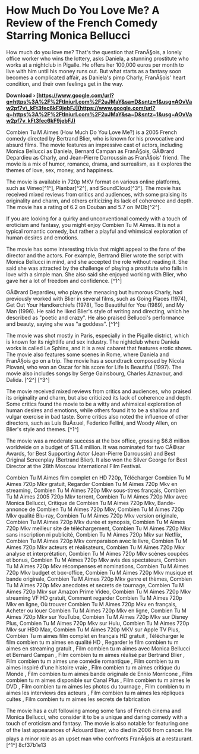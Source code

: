 
 
# How Much Do You Love Me? A Review of the French Comedy Starring Monica Bellucci
 
How much do you love me? That's the question that FranÃ§ois, a lonely office worker who wins the lottery, asks Daniela, a stunning prostitute who works at a nightclub in Pigalle. He offers her 100,000 euros per month to live with him until his money runs out. But what starts as a fantasy soon becomes a complicated affair, as Daniela's pimp Charly, FranÃ§ois' heart condition, and their own feelings get in the way.
 
**Download › [https://www.google.com/url?q=https%3A%2F%2Ftlniurl.com%2F2uJMaY&sa=D&sntz=1&usg=AOvVaw2pf7v\_kFt3fec6kF9jebFJ](https://www.google.com/url?q=https%3A%2F%2Ftlniurl.com%2F2uJMaY&sa=D&sntz=1&usg=AOvVaw2pf7v_kFt3fec6kF9jebFJ)**


 
Combien Tu M Aimes (How Much Do You Love Me?) is a 2005 French comedy directed by Bertrand Blier, who is known for his provocative and absurd films. The movie features an impressive cast of actors, including Monica Bellucci as Daniela, Bernard Campan as FranÃ§ois, GÃ©rard Depardieu as Charly, and Jean-Pierre Darroussin as FranÃ§ois' friend. The movie is a mix of humor, romance, drama, and surrealism, as it explores the themes of love, sex, money, and happiness.
 
The movie is available in 720p MKV format on various online platforms, such as Vimeo[^1^], Pianbar[^2^], and SoundCloud[^3^]. The movie has received mixed reviews from critics and audiences, with some praising its originality and charm, and others criticizing its lack of coherence and depth. The movie has a rating of 6.2 on Douban and 5.7 on IMDb[^2^].
 
If you are looking for a quirky and unconventional comedy with a touch of eroticism and fantasy, you might enjoy Combien Tu M Aimes. It is not a typical romantic comedy, but rather a playful and whimsical exploration of human desires and emotions.
  
The movie has some interesting trivia that might appeal to the fans of the director and the actors. For example, Bertrand Blier wrote the script with Monica Bellucci in mind, and she accepted the role without reading it. She said she was attracted by the challenge of playing a prostitute who falls in love with a simple man. She also said she enjoyed working with Blier, who gave her a lot of freedom and confidence. [^1^]
 
GÃ©rard Depardieu, who plays the menacing but humorous Charly, had previously worked with Blier in several films, such as Going Places (1974), Get Out Your Handkerchiefs (1978), Too Beautiful for You (1989), and My Man (1996). He said he liked Blier's style of writing and directing, which he described as "poetic and crazy". He also praised Bellucci's performance and beauty, saying she was "a goddess". [^1^]
 
The movie was shot mostly in Paris, especially in the Pigalle district, which is known for its nightlife and sex industry. The nightclub where Daniela works is called Le Sphinx, and it is a real cabaret that features erotic shows. The movie also features some scenes in Rome, where Daniela and FranÃ§ois go on a trip. The movie has a soundtrack composed by Nicola Piovani, who won an Oscar for his score for Life Is Beautiful (1997). The movie also includes songs by Serge Gainsbourg, Charles Aznavour, and Dalida. [^2^] [^3^]
  
The movie received mixed reviews from critics and audiences, who praised its originality and charm, but also criticized its lack of coherence and depth. Some critics found the movie to be a witty and whimsical exploration of human desires and emotions, while others found it to be a shallow and vulgar exercise in bad taste. Some critics also noted the influence of other directors, such as Luis BuÃ±uel, Federico Fellini, and Woody Allen, on Blier's style and themes. [^1^]
 
The movie was a moderate success at the box office, grossing $6.8 million worldwide on a budget of $11.4 million.  It was nominated for two CÃ©sar Awards, for Best Supporting Actor (Jean-Pierre Darroussin) and Best Original Screenplay (Bertrand Blier). It also won the Silver George for Best Director at the 28th Moscow International Film Festival.
 
Combien Tu M Aimes film complet en HD 720p,  Télécharger Combien Tu M Aimes 720p Mkv gratuit,  Regarder Combien Tu M Aimes 720p Mkv en streaming,  Combien Tu M Aimes 720p Mkv sous-titres français,  Combien Tu M Aimes 2005 720p Mkv torrent,  Combien Tu M Aimes 720p Mkv avec Monica Bellucci,  Critique de Combien Tu M Aimes 720p Mkv,  Bande-annonce de Combien Tu M Aimes 720p Mkv,  Combien Tu M Aimes 720p Mkv qualité Blu-ray,  Combien Tu M Aimes 720p Mkv version originale,  Combien Tu M Aimes 720p Mkv durée et synopsis,  Combien Tu M Aimes 720p Mkv meilleur site de téléchargement,  Combien Tu M Aimes 720p Mkv sans inscription ni publicité,  Combien Tu M Aimes 720p Mkv sur Netflix,  Combien Tu M Aimes 720p Mkv comparaison avec le livre,  Combien Tu M Aimes 720p Mkv acteurs et réalisateurs,  Combien Tu M Aimes 720p Mkv analyse et interprétation,  Combien Tu M Aimes 720p Mkv scènes coupées et bonus,  Combien Tu M Aimes 720p Mkv avis des spectateurs,  Combien Tu M Aimes 720p Mkv récompenses et nominations,  Combien Tu M Aimes 720p Mkv budget et box-office,  Combien Tu M Aimes 720p Mkv musique et bande originale,  Combien Tu M Aimes 720p Mkv genre et thèmes,  Combien Tu M Aimes 720p Mkv anecdotes et secrets de tournage,  Combien Tu M Aimes 720p Mkv sur Amazon Prime Video,  Combien Tu M Aimes 720p Mkv streaming VF HD gratuit,  Comment regarder Combien Tu M Aimes 720p Mkv en ligne,  Où trouver Combien Tu M Aimes 720p Mkv en français,  Acheter ou louer Combien Tu M Aimes 720p Mkv en ligne,  Combien Tu M Aimes 720p Mkv sur YouTube,  Combien Tu M Aimes 720p Mkv sur Disney Plus,  Combien Tu M Aimes 720p Mkv sur Hulu,  Combien Tu M Aimes 720p Mkv sur HBO Max,  Combien Tu M Aimes 720p MKV sur Apple TV Plus,  Combien Tu m aimes film complet en français HD gratuit ,  Télécharger le film combien tu m aimes en qualité HD ,  Regarder le film combien tu m aimes en streaming gratuit ,  Film combien tu m aimes avec Monica Bellucci et Bernard Campan ,  Film combien tu m aimes réalisé par Bertrand Blier ,  Film combien tu m aimes une comédie romantique ,  Film combien tu m aimes inspiré d'une histoire vraie ,  Film combien tu m aimes critique du Monde ,  Film combien tu m aimes bande originale de Ennio Morricone ,  Film combien tu m aimes disponible sur Canal Plus ,  Film combien tu m aimes le DVD ,  Film combien tu m aimes les photos du tournage ,  Film combien tu m aimes les interviews des acteurs ,  Film combien tu m aimes les répliques cultes ,  Film combien tu m aimes les secrets de fabrication
 
The movie has a cult following among some fans of French cinema and Monica Bellucci, who consider it to be a unique and daring comedy with a touch of eroticism and fantasy. The movie is also notable for featuring one of the last appearances of Ãdouard Baer, who died in 2006 from cancer. He plays a minor role as an upset man who confronts FranÃ§ois at a restaurant. [^1^]
 8cf37b1e13
 
